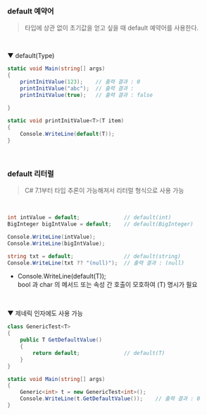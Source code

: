 ### default 예약어
> 타입에 상관 없이 초기값을 얻고 싶을 때 default 예약어를 사용한다.
<br>

▼ default(Type)
````csharp
static void Main(string[] args)
{
    printInitValue(123);    // 출력 결과 : 0
    printInitValue("abc");  // 출력 결과 : 
    printInitValue(true);   // 출력 결과 : false

}
        
static void printInitValue<T>(T item)
{
    Console.WriteLine(default(T));
}
````
<br>

### default 리터럴
> C# 7.1부터 타입 추론이 가능해져서 리터럴 형식으로 사용 가능
<br>

````csharp
int intValue = default;              // default(int)
BigInteger bigIntValue = default;    // default(BigInteger)

Console.WriteLine(intValue);
Console.WriteLine(bigIntValue);

string txt = default;                // default(string)
Console.WriteLine(txt ?? "(null)");  // 출력 결과 : (null)
````
- Console.WriteLine(default(T));<br>bool 과 char 의 메서드 또는 속성 간 호출이 모호하여 (T) 명시가 필요
<br>

▼ 제네릭 인자에도 사용 가능
````csharp
class GenericTest<T>
{
    public T GetDefaultValue()
    {
        return default;              // default(T)
    }
}

static void Main(string[] args)
{
    Generic<int> t = new GenericTest<int>();
    Console.WriteLine(t.GetDefaultValue());    // 출력 결과 : 0
}
````
<br>
